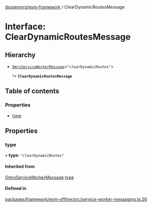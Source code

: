 [@openmrs/esm-framework](../API.md) / ClearDynamicRoutesMessage

# Interface: ClearDynamicRoutesMessage

## Hierarchy

- [`OmrsServiceWorkerMessage`](OmrsServiceWorkerMessage.md)<``"clearDynamicRoutes"``\>

  ↳ **`ClearDynamicRoutesMessage`**

## Table of contents

### Properties

- [type](ClearDynamicRoutesMessage.md#type)

## Properties

### type

• **type**: ``"clearDynamicRoutes"``

#### Inherited from

[OmrsServiceWorkerMessage](OmrsServiceWorkerMessage.md).[type](OmrsServiceWorkerMessage.md#type)

#### Defined in

[packages/framework/esm-offline/src/service-worker-messaging.ts:26](https://github.com/openmrs/openmrs-esm-core/blob/master/packages/framework/esm-offline/src/service-worker-messaging.ts#L26)
